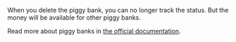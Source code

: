 When you delete the piggy bank, you can no longer track the status. But the money will be available for other piggy banks.

Read more about piggy banks in [the official documentation](https://drive.google.com/open?id=1tHnv0IaYnivZxBanHZrwf6EeAQiaJ68b).
